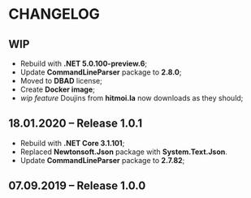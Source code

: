 # CHANGELOG

## WIP

- Rebuild with **.NET 5.0.100-preview.6**;
- Update **CommandLineParser** package to **2.8.0**;
- Moved to **DBAD** license;
- Create **Docker image**;
- *wip feature* Doujins from **hitmoi.la** now downloads as they should;

## 18.01.2020 – Release 1.0.1

- Rebuild with **.NET Core 3.1.101**;
- Replaced **Newtonsoft.Json** package with **System.Text.Json**.
- Update **CommandLineParser** package to **2.7.82**;

## 07.09.2019 – Release 1.0.0